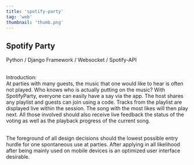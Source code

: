 ```yaml
---
title: 'spotify-party' 
tag: 'web'
thumbnail: 'thumb.png'
---
```


## Spotify Party
Python / Django Framework / Websocket / Spotify-API <br /> <br />

Introduction: <br />
At parties with many guests, the music that one would like to hear is often not played. Who knows who is actually putting on the music? With SpotifyParty, everyone can easily have a say via the app. The host shares any playlist and guests can join using a code. Tracks from the playlist are displayed live within the session. The song with the most likes will then play next. 
All those involved should also receive live feedback
the status of the voting as well as the playback progress
of the current song. <br />  <br />

The foreground of all design decisions should
the lowest possible entry hurdle for one
spontaneous use at parties.
After applying in all likelihood
after being mainly used on mobile devices
is an optimized user interface
desirable.

<image-loader image="dev/spotifyparty"></image-loader>